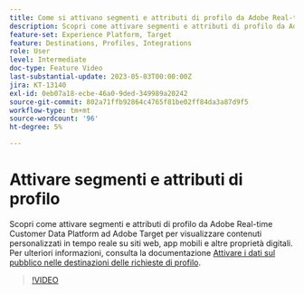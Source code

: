 ```yaml
---
title: Come si attivano segmenti e attributi di profilo da Adobe Real-time CDP ad Adobe Target?
description: Scopri come attivare segmenti e attributi di profilo da Adobe Real-time Customer Data Platform ad Adobe Target per visualizzare contenuti personalizzati in tempo reale su siti web, app mobili e altre proprietà digitali.
feature-set: Experience Platform, Target
feature: Destinations, Profiles, Integrations
role: User
level: Intermediate
doc-type: Feature Video
last-substantial-update: 2023-05-03T00:00:00Z
jira: KT-13140
exl-id: 0eb07a18-ecbe-46a0-9ded-349989a20242
source-git-commit: 802a71ffb92864c4765f81be02ff84da3a87d9f5
workflow-type: tm+mt
source-wordcount: '96'
ht-degree: 5%

---
```


# Attivare segmenti e attributi di profilo

Scopri come attivare segmenti e attributi di profilo da Adobe Real-time Customer Data Platform ad Adobe Target per visualizzare contenuti personalizzati in tempo reale su siti web, app mobili e altre proprietà digitali. Per ulteriori informazioni, consulta la documentazione [Attivare i dati sul pubblico nelle destinazioni delle richieste di profilo](https://experienceleague.adobe.com/docs/experience-platform/destinations/ui/activate/activate-profile-request-destinations.html?lang=it).

>[!VIDEO](https://video.tv.adobe.com/v/3419036/?learn=on)

